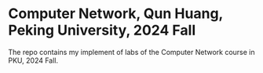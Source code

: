 # Computer Network, Qun Huang, Peking University, 2024 Fall

The repo contains my implement of labs of the Computer Network course in PKU, 2024 Fall.
